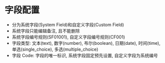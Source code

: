 # 字段配置

- 分为系统字段(System Field)和自定义字段(Custom Field)
- 系统字段只能编辑备注, 且不能删除
- 系统字段编号规则(SF01001), 自定义字段编号规则(CF001)
- 字段类型: 文本(text), 数字(number), 布尔(boolean), 日期(date), 时间(time), 单选(single_choice), 多选(multiple_choice)
- 字段 Code: 字段的唯一标识, 系统字段固定预先设置, 自定义字段为系统编号
